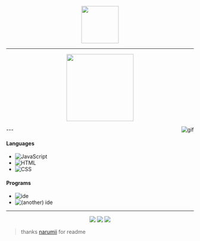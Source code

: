 <p align="center">
    <img height="100em" src="https://count.getloli.com/get/@nuggy?theme=gelbooru"/>
</p>

---
<p align="center">
    <img height="180em" src="https://github-readme-stats.vercel.app/api?username=DinoNuggyChan&show_icons=true&theme=monokai&include_all_commits=true&count_private=true"/>
</p>
---

<img alt="gif" src="https://i.imgur.com/4TpbeWn.jpeg" align="right"/>

#### Languages
- ![JavaScript](https://img.shields.io/badge/-JavaScript-5e79ff)
- ![HTML](https://img.shields.io/badge/-HTML-5e79ff)
- ![CSS](https://img.shields.io/badge/-CSS-5e79ff)
#### Programs
- ![ide](https://img.shields.io/badge/-VS_Code-5e79ff)
- ![(another) ide](https://img.shields.io/badge/-Repl.it-5e79ff)
---

<p align="center">
    <a href="https://discord.gg/EuhpdZxm57"><img src="https://img.shields.io/badge/-Dino Nuggy~_0001-5e79ff?style=flat&logo=discord"/></a>
    <a href="https://steamcommunity.com/id/OniChanInc"><img src="https://img.shields.io/badge/-dino nuggy~ ღ-5e79ff?style=flat&logo=steam"/></a>
    <a href="https://www.nuggy.space/"><img src="https://img.shields.io/badge/-My_Website-5e79ff?style=flat"/></a>
</p>

> thanks [narumii](https://github.com/narumii) for readme

